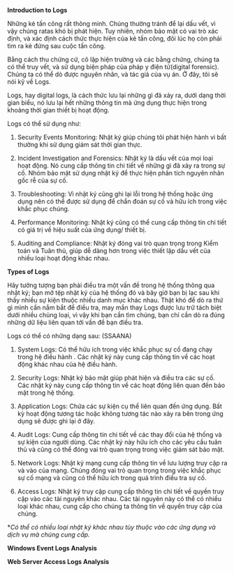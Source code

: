 **Introduction to Logs**

Những kẻ tấn công rất thông minh. Chúng thường tránh để lại dấu vết, vì vậy chúng ratas khó bị phát hiện. Tuy nhiên, nhóm bảo mật có vai trò xác định, và xác định cách thức thực hiện của kẻ tấn công, đôi lúc họ còn phải tìm ra kẻ đứng sau cuộc tấn công.

Bằng cách thu chứng cứ, cô lập hiện trường và các bằng chứng, chúng ta có thể truy vết, và sử dụng biện pháp của pháp y điện tử(digital forensic).
Chúng ta có thể dò được nguyên nhân, và tác giả của vụ án. Ở đây, tôi sẽ nói kỹ về Logs.

Logs, hay digital logs, là cách thức lưu lại những gì đã xảy ra, dưới dạng thời gian biểu, nó lưu lại hết những thông tin mà ứng dụng thực hiện trong khoảng thời gian thiết bị hoạt động.

Logs có thể sử dụng như:

1. Security Events Monitoring: Nhật ký giúp chúng tôi phát hiện hành vi bất thường khi sử dụng giám sát thời gian thực.

2. Incident Investigation and Forensics: Nhật ký là dấu vết của mọi loại hoạt động. Nó cung cấp thông tin chi tiết về những gì đã xảy ra trong sự cố. Nhóm bảo mật sử dụng nhật ký để thực hiện phân tích nguyên nhân gốc rễ của sự cố.

3. Troubleshooting: Vì nhật ký cũng ghi lại lỗi trong hệ thống hoặc ứng dụng nên có thể được sử dụng để chẩn đoán sự cố và hữu ích trong việc khắc phục chúng.

4. Performance Monitoring: Nhật ký cũng có thể cung cấp thông tin chi tiết có giá trị về hiệu suất của ứng dụng/ thiết bị.

5. Auditing and Compliance: Nhật ký đóng vai trò quan trọng trong Kiểm toán và Tuân thủ, giúp dễ dàng hơn trong việc thiết lập dấu vết của nhiều loại hoạt động khác nhau.

**Types of Logs**

Hãy tưởng tượng bạn phải điều tra một vấn đề trong hệ thống thông qua nhật ký; bạn mở tệp nhật ký của hệ thống đó và bây giờ bạn bị lạc sau khi thấy nhiều sự kiện thuộc nhiều danh mục khác nhau. Thật khó để dò ra thứ gì mình cần nắm bắt để điều tra, may mắn thay Logs được lưu trữ tách biệt dưới nhiều chủng loại, vì vậy khi bạn cần tìm chúng, bạn chỉ cần dò ra đúng những dữ liệu liên quan tới vấn đề bạn điều tra.

Logs có thể có những dạng sau:
(SSAANA)

1. System Logs: Có thể hữu ích trong việc khắc phục sự cố đang chạy trong hệ điều hành . Các nhật ký này cung cấp thông tin về các hoạt động khác nhau của hệ điều hành.

2. Security Logs: Nhật ký bảo mật giúp phát hiện và điều tra các sự cố. Các nhật ký này cung cấp thông tin về các hoạt động liên quan đến bảo mật trong hệ thống.

3. Application Logs: Chứa các sự kiện cụ thể liên quan đến ứng dụng. Bất kỳ hoạt động tương tác hoặc không tương tác nào xảy ra bên trong ứng dụng sẽ được ghi lại ở đây.

4. Audit Logs: Cung cấp thông tin chi tiết về các thay đổi của hệ thống và sự kiện của người dùng. Các nhật ký này hữu ích cho các yêu cầu tuân thủ và cũng có thể đóng vai trò quan trọng trong việc giám sát bảo mật.

5. Network Logs: Nhật ký mạng cung cấp thông tin về lưu lượng truy cập ra và vào của mạng. Chúng đóng vai trò quan trọng trong việc khắc phục sự cố mạng và cũng có thể hữu ích trong quá trình điều tra sự cố.

6. Access Logs: Nhật ký truy cập cung cấp thông tin chi tiết về quyền truy cập vào các tài nguyên khác nhau. Các tài nguyên này có thể có nhiều loại khác nhau, cung cấp cho chúng ta thông tin về quyền truy cập của chúng.

**Có thể có nhiều loại nhật ký khác nhau tùy thuộc vào các ứng dụng và dịch vụ mà chúng cung cấp.*



**Windows Event Logs Analysis**

**Web Server Access Logs Analysis**
